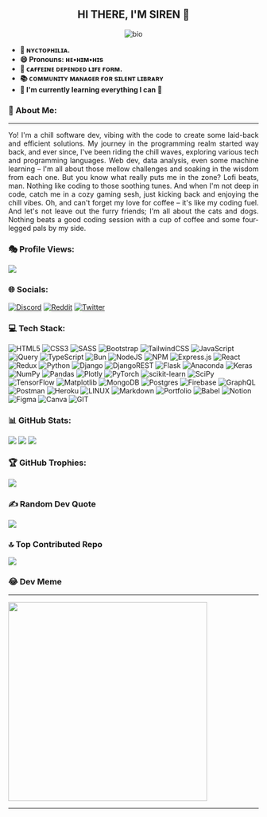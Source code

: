 <p align="center">
  <h2 align="center">HI THERE, I'M SIREN 👋</h3>
</p>
<p align="center">
  <img src="https://readme-typing-svg.demolab.com/?lines=Full+Stack+Web+Developer!;Data+Scientist!;&font=Fira%20Code&center=true&width=380&height=50&duration=4000&pause=1000" alt="bio">
</p>

- **🌃 ɴʏᴄᴛᴏᴘʜɪʟɪᴀ.**
- **😄 Pronouns: ʜᴇ•ʜɪᴍ•ʜɪs**
- **🍵 ᴄᴀғғᴇɪɴᴇ ᴅᴇᴘᴇɴᴅᴇᴅ ʟɪғᴇ ғᴏʀᴍ.**
- **📚 ᴄᴏᴍᴍᴜɴɪᴛʏ ᴍᴀɴᴀɢᴇʀ ғᴏʀ sɪʟᴇɴᴛ ʟɪʙʀᴀʀʏ**
- **🏫 I'm currently learning everything I can 🤣**


### **💫 About Me:**
<hr>
<p align = "justify">Yo! I'm a chill software dev, vibing with the code to create some laid-back and efficient solutions. My journey in the programming realm started way back, and ever since, I've been riding the chill waves, exploring various tech and programming languages. Web dev, data analysis, even some machine learning – I'm all about those mellow challenges and soaking in the wisdom from each one. But you know what really puts me in the zone? Lofi beats, man. Nothing like coding to those soothing tunes. And when I'm not deep in code, catch me in a cozy gaming sesh, just kicking back and enjoying the chill vibes. Oh, and can't forget my love for coffee – it's like my coding fuel. And let's not leave out the furry friends; I'm all about the cats and dogs. Nothing beats a good coding session with a cup of coffee and some four-legged pals by my side. </p>

### **🎭 Profile Views:**

[![](https://visitcount.itsvg.in/api?id=sir-siren&icon=0&color=1)](https://visitcount.itsvg.in)

### **🌐 Socials:**

[![Discord](https://img.shields.io/badge/Discord-%237289DA.svg?logo=discord&logoColor=white)](https://discord.gg/@sir.sirenic)
[![Reddit](https://img.shields.io/badge/Reddit-%23FF4500.svg?logo=Reddit&logoColor=white)](https://reddit.com/user/siren_wayne)
[![Twitter](https://img.shields.io/badge/Twitter-%231DA1F2.svg?logo=Twitter&logoColor=white)](https://twitter.com/@Sir_Sirenic)

### **💻 Tech Stack:**

![HTML5](https://img.shields.io/badge/html5-%23E34F26.svg?style=for-the-badge&logo=html5&logoColor=white)
![CSS3](https://img.shields.io/badge/css3-%231572B6.svg?style=for-the-badge&logo=css3&logoColor=white)
![SASS](https://img.shields.io/badge/SASS-hotpink.svg?style=for-the-badge&logo=SASS&logoColor=white)
![Bootstrap](https://img.shields.io/badge/bootstrap-%23563D7C.svg?style=for-the-badge&logo=bootstrap&logoColor=white)
![TailwindCSS](https://img.shields.io/badge/tailwindcss-%2338B2AC.svg?style=for-the-badge&logo=tailwind-css&logoColor=white)
![JavaScript](https://img.shields.io/badge/javascript-%23323330.svg?style=for-the-badge&logo=javascript&logoColor=%23F7DF1E)
![jQuery](https://img.shields.io/badge/jquery-%230769AD.svg?style=for-the-badge&logo=jquery&logoColor=white)
![TypeScript](https://img.shields.io/badge/typescript-%23007ACC.svg?style=for-the-badge&logo=typescript&logoColor=white)
![Bun](https://img.shields.io/badge/Bun-%23000000.svg?style=for-the-badge&logo=bun&logoColor=white)
![NodeJS](https://img.shields.io/badge/node.js-6DA55F?style=for-the-badge&logo=node.js&logoColor=white)
![NPM](https://img.shields.io/badge/NPM-%23000000.svg?style=for-the-badge&logo=npm&logoColor=white)
![Express.js](https://img.shields.io/badge/express.js-%23404d59.svg?style=for-the-badge&logo=express&logoColor=%2361DAFB)
![React](https://img.shields.io/badge/react-%2320232a.svg?style=for-the-badge&logo=react&logoColor=%2361DAFB)
![Redux](https://img.shields.io/badge/redux-%23593d88.svg?style=for-the-badge&logo=redux&logoColor=white)
![Python](https://img.shields.io/badge/python-3670A0?style=for-the-badge&logo=python&logoColor=ffdd54)
![Django](https://img.shields.io/badge/django-%23092E20.svg?style=for-the-badge&logo=django&logoColor=white)
![DjangoREST](https://img.shields.io/badge/DJANGO-REST-ff1709?style=for-the-badge&logo=django&logoColor=white&color=ff1709&labelColor=gray)
![Flask](https://img.shields.io/badge/flask-%23000.svg?style=for-the-badge&logo=flask&logoColor=white)
![Anaconda](https://img.shields.io/badge/Anaconda-%2344A833.svg?style=for-the-badge&logo=anaconda&logoColor=white)
![Keras](https://img.shields.io/badge/Keras-%23D00000.svg?style=for-the-badge&logo=Keras&logoColor=white)
![NumPy](https://img.shields.io/badge/numpy-%23013243.svg?style=for-the-badge&logo=numpy&logoColor=white)
![Pandas](https://img.shields.io/badge/pandas-%23150458.svg?style=for-the-badge&logo=pandas&logoColor=white)
![Plotly](https://img.shields.io/badge/Plotly-%233F4F75.svg?style=for-the-badge&logo=plotly&logoColor=white)
![PyTorch](https://img.shields.io/badge/PyTorch-%23EE4C2C.svg?style=for-the-badge&logo=PyTorch&logoColor=white)
![scikit-learn](https://img.shields.io/badge/scikit--learn-%23F7931E.svg?style=for-the-badge&logo=scikit-learn&logoColor=white)
![SciPy](https://img.shields.io/badge/SciPy-%230C55A5.svg?style=for-the-badge&logo=scipy&logoColor=%white)
![TensorFlow](https://img.shields.io/badge/TensorFlow-%23FF6F00.svg?style=for-the-badge&logo=TensorFlow&logoColor=white)
![Matplotlib](https://img.shields.io/badge/Matplotlib-%23ffffff.svg?style=for-the-badge&logo=Matplotlib&logoColor=black)
![MongoDB](https://img.shields.io/badge/MongoDB-%234ea94b.svg?style=for-the-badge&logo=mongodb&logoColor=white)
![Postgres](https://img.shields.io/badge/postgres-%23316192.svg?style=for-the-badge&logo=postgresql&logoColor=white)
![Firebase](https://img.shields.io/badge/firebase-%23039BE5.svg?style=for-the-badge&logo=firebase)
![GraphQL](https://img.shields.io/badge/GraphQL-API-E10098?style=for-the-badge&logo=graphql&logoColor=white)
![Postman](https://img.shields.io/badge/Postman-FF6C37?style=for-the-badge&logo=postman&logoColor=white)
![Heroku](https://img.shields.io/badge/heroku-%23430098.svg?style=for-the-badge&logo=heroku&logoColor=white)
![LINUX](https://img.shields.io/badge/Linux-FCC624?style=for-the-badge&logo=linux&logoColor=black)
![Markdown](https://img.shields.io/badge/markdown-%23000000.svg?style=for-the-badge&logo=markdown&logoColor=white)
![Portfolio](https://img.shields.io/badge/Portfolio-%23000000.svg?style=for-the-badge&logo=firefox&logoColor=#FF7139)
![Babel](https://img.shields.io/badge/Babel-F9DC3e?style=for-the-badge&logo=babel&logoColor=black)
![Notion](https://img.shields.io/badge/Notion-%23000000.svg?style=for-the-badge&logo=notion&logoColor=white)
![Figma](https://img.shields.io/badge/figma-%23F24E1E.svg?style=for-the-badge&logo=figma&logoColor=white)
![Canva](https://img.shields.io/badge/Canva-%2300C4CC.svg?style=for-the-badge&logo=Canva&logoColor=white)
![GIT](https://img.shields.io/badge/Git-fc6d26?style=for-the-badge&logo=git&logoColor=white)



### **📊 GitHub Stats:**

![](https://github-readme-stats.vercel.app/api?username=sir-siren&theme=react&hide_border=false&include_all_commits=true&count_private=true)
![](https://github-readme-streak-stats.herokuapp.com/?user=sir-siren&theme=react&hide_border=false)
![](https://github-readme-stats.vercel.app/api/top-langs/?username=sir-siren&theme=react&hide_border=false&include_all_commits=true&count_private=true&layout=compact)

### **🏆 GitHub Trophies:**

![](https://github-profile-trophy.vercel.app/?username=sir-siren&theme=dracula&no-frame=false&no-bg=false&margin-w=4)

### **✍️ Random Dev Quote**

![](https://quotes-github-readme.vercel.app/api?type=horizontal&theme=merko)

### **🔝 Top Contributed Repo**

![](https://github-contributor-stats.vercel.app/api?username=sir-siren&limit=5&theme=radical&combine_all_yearly_contributions=true)

### **😂 Dev Meme**

---

<img src='https://cdn.discordapp.com/attachments/1096839305751699527/1146556103035981874/Meme.png' style="height: 400px;"/>

---

